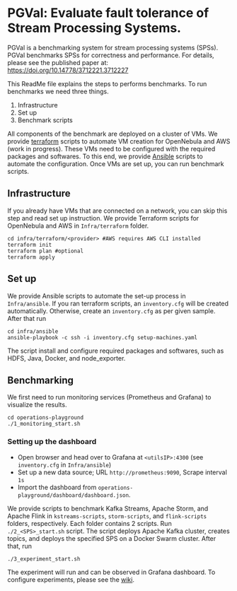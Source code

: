 # PGVal: Evaluate fault tolerance of Stream Processing Systems.

PGVal is a benchmarking system for stream processing systems (SPSs). 
PGVal benchmarks SPSs for correctness and performance. 
For details, please see the published paper at:
https://doi.org/10.14778/3712221.3712227

This ReadMe file explains the steps to performs benchmarks. To run benchmarks we need three things.

1. Infrastructure
2. Set up
3. Benchmark scripts


All components of the benchmark are deployed on a cluster of VMs. 
We provide [terraform](https://developer.hashicorp.com/terraform/install?product_intent=terraform) scripts to automate VM creation for OpenNebula and AWS (work in progress). 
These VMs need to be configured with the required packages and softwares. 
To this end, we provide [Ansible](https://docs.ansible.com/ansible/latest/installation_guide/intro_installation.html) scripts to automate the configuration. 
Once VMs are set up, you can run benchmark scripts.    

## Infrastructure
If you already have VMs that are connected on a network, you can skip this step and read set up instruction. 
We provide Terraform scripts for OpenNebula and AWS in `Infra/terraform` folder.
```shell
cd infra/terraform/<provider> #AWS requires AWS CLI installed
terraform init
terraform plan #optional
terraform apply
```


## Set up
We provide Ansible scripts to automate the set-up process in `Infra/ansible`. 
If you ran terraform scripts, an `inventory.cfg` will be created automatically. 
Otherwise, create an `inventory.cfg` as per given sample. After that run
```shell
cd infra/ansible
ansible-playbook -c ssh -i inventory.cfg setup-machines.yaml
```
The script install and configure required packages and softwares, such as HDFS, Java, Docker, and node_exporter.

## Benchmarking
We first need to run monitoring services (Prometheus and Grafana) to visualize the results.

```shell
cd operations-playground
./1_monitoring_start.sh
```
### Setting up the dashboard
* Open browser and head over to Grafana at `<utilsIP>:4300` (see `inventory.cfg` in `Infra/ansible`)
* Set up a new data source; URL `http://prometheus:9090`, Scrape interval `1s`
* Import the dashboard from `operations-playground/dashboard/dashboard.json`.


We provide scripts to benchmark Kafka Streams, Apache Storm, and Apache Flink in `kstreams-scripts`, `storm-scripts`, and `flink-scripts` folders, respectively. 
Each folder contains 2 scripts.
Run `./2_<SPS>_start.sh` script. 
The script deploys Apache Kafka cluster, creates topics, and deploys the specified SPS on a Docker Swarm cluster. 
After that, run
```shell
./3_experiment_start.sh
```
The experiment will run and can be observed in Grafana dashboard.
To configure experiments, please see the [wiki](https://github.com/jawadtahir/DSPF-BM/wiki).

[//]: # (# CLEAN UP)

[//]: # ()
[//]: # ()
[//]: # ()
[//]: # (## Requirements)

[//]: # ()
[//]: # (### Hardware)

[//]: # (We set up our machines on our cluster running OpenNebula. However, you can run it with your AWS account as well. AWS Terraform file is under development and will be provided later.)

[//]: # (### Software)

[//]: # (```)

[//]: # (Terraform)

[//]: # (Ansible)

[//]: # (Docker)

[//]: # (direnv)

[//]: # (AWS CLI)

[//]: # (```)

[//]: # ()
[//]: # (## Set up infrastructure)

[//]: # ()
[//]: # (Enable local SSH on HDFS machine)

[//]: # (```shell)

[//]: # (ssh-keygen -t rsa)

[//]: # (cat .ssh/id_rsa.pub >> .ssh/authorized_keys)

[//]: # (```)

[//]: # ()
[//]: # (```shell)

[//]: # (cd infra/terraform)

[//]: # (terraform init)

[//]: # (terraform plan)

[//]: # (terraform apply)

[//]: # (cd ../ansible)

[//]: # (ansible-playbook -c ssh -i inventory.cfg setup-machines.yaml)

[//]: # (```)

[//]: # (* Go to `<hdfsIP>:9870`)

[//]: # (* Create `/tmp/flink-savepoints-directory` folder and make it writeable for all)

[//]: # ()
[//]: # (## Set up grafana dashboard )

[//]: # ()
[//]: # (```shell)

[//]: # (cd ../../operations-plyground)

[//]: # (./1_monitoring_start)

[//]: # (```)

[//]: # (* Open browser and head over to `<utilsIP>:4300` &#40;see `inventory.cfg` in `Infra/ansible`&#41;)

[//]: # (* Set up data source; URL `http://prometheus:9090`, Scrape interval `1s`)

[//]: # (* Import the dashboard from `operations-playground/dashboard/dashboard.json`.)
